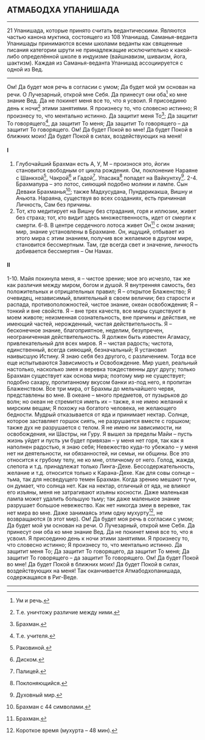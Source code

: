 ##  АТМАБОДХА УПАНИШАДА 


---
21 Упанишада, которые принято считать ведантическими. Являются частью канона муктика, состоящего из 108 Упанишад. Саманья-веданта Упанишады принимаются всеми школами веданты как священные писания категории шрути не принадлежащие исключительно к какой-либо определённой школе в индуизме (вайшнавизм, шиваизм, йога, шактизм). Каждая из Саманья-веданта Упанишад ассоциируется с одной из Вед.

---
Ом! Да будет моя речь в согласии с умом;
Да будет мой ум основан на речи.
O Лучезарный, открой мне Себя.
Да принесут они оба[^1] ко мне знание Вед.
Да не покинет меня все то, что я усвоил.
Я присоединю день к ночи[^2] этими занятиями. Я произнесу то, что словесно истинно;
Я произнесу то, что ментально истинно.
Да защитит меня То[^3];
Да защитит То говорящего[^4], да защитит То меня;
Да защитит То говорящего – да защитит То говорящего.
Ом! Да будет Покой во мне!
Да будет Покой в ближних моих!
Да будет Покой в силах, воздействующих на меня!

#### I
1. Глубочайший Брахман есть А, У, М – произнося это, йогин становится свободным от цикла рождения. Ом, поклонение Нараяне с Шанкхой[^5], Чакрой[^6] и Гадой[^7]. Упасака[^8] попадет на Вайкунтху[^9].
2-4. Брахмапура – это лотос, сияющий подобно молнии и лампе. Сын Деваки Брахманья[^10]; также Мадхусудана, Пундарикакша, Вишну и Ачьюта. Нараяна, существуя во всех созданиях, есть причинная Личность, Сам без причины.
5. Тот, кто медитирует на Вишну без страдания, горя и иллюзии, живет без страха; тот, кто видит здесь множественность, идет от смерти к смерти.
6-8. В центре сердечного лотоса живет Он[^11] с оком знания; мир, знание установлены в Брахмане. Он, ищущий, отбывает из этого мира с этим знанием, получив все желаемое в другом мире, становится бессмертным. Там, где всегда свет и значение, личность добивается бессмертия – Ом Намах.

#### II
1-10. Майя покинула меня, я – чистое зрение; мое эго исчезло, так же как различия между миром, богом и душой. Я внутренняя самость, без положительных и отрицательных правил; Я – открытое Блаженство; Я очевидец, независимый, влиятельный в своем величии; без старости и распада, противоположностей, чистое знание, океан освобождения; Я – тонкий и вне свойств.
Я – вне трех качеств, все миры существуют в моем животе; неизменная сознательность, вне причины и действия, не имеющий частей, нерожденный, чистая действительность.
Я – бесконечное знание, благоприятное, неделим, безупречен, неограниченная действительность. Я должен быть известен Агамасу, привлекательный для всех миров. Я – чистая радость; чистота, единственный, всегда сияющий, безначальный; Я установил наивысшую Истину.
Я знаю себя без другого, с различением. Тогда все еще испытываются Зависимость и Освобождение. Мир ушел, реальный настолько, насколько змея и веревка тождественны друг другу; только Брахман существует как основа мира; поэтому мир не существует; подобно сахару, пропитанному вкусом банки из-под него, я пропитан Блаженством. Все три мира, от Брахмы до мельчайшего червя, представлены во мне.
В океане – много предметов, от пузырьков до волн; но океан не стремится иметь их – также, я не имею желаний к мирским вещам; Я похожу на богатого человека, не желающего бедности. Мудрый отказывается от яда и принимает нектар. Солнце, которое заставляет горшок сиять, не разрушается вместе с горшком; также дух не разрушается с телом.
Я не имею ни зависимости, ни освобождения, ни Шастры, ни Гуру. Я вышел за пределы Майи – пусть жизнь уйдет и пусть ум будет привязан – у меня нет горя, так как я наполнен радостью, я знаю себя; Невежество куда-то убежало – у меня нет ни деятельности, ни обязанностей, ни семьи, ни общины. Все это относится к грубому телу, не ко мне, отличному от него. Голод, жажда, слепота и т.д. принадлежат только Линга-Дехе. Бессодержательность, желание и т.д. относится только к Карана-Дехе.
Как для совы солнце – тьма, так для несведущего темен Брахман. Когда зрению мешают тучи, он думает, что солнца нет. Как на нектар, отличный от яда, не влияют его изъяны, меня не затрагивают изъяны косности. Даже маленькая лампа может удалить большую тьму; так даже маленькое знание разрушает большое невежество.
Как нет никогда змеи в веревке, так нет мира во мне.
Даже занимаясь этим одну мухурту[^12], не возвращаются (в этот мир).
Ом! Да будет моя речь в согласии с умом; Да будет мой ум основан на речи.
O Лучезарный, открой мне Себя.
Да принесут они оба ко мне знание Вед.
Да не покинет меня все то, что я усвоил.
Я присоединю день к ночи этими занятиями. Я произнесу то, что словесно истинно;
Я произнесу то, что ментально истинно.
Да защитит меня То;
Да защитит То говорящего, да защитит То меня;
Да защитит То говорящего – да защитит То говорящего.
Ом! Да будет Покой во мне!
Да будет Покой в ближних моих!
Да будет Покой в силах, воздействующих на меня!
Так оканчивается Атмабодхопанишада, содержащаяся в Риг-Веде.

---


[^1]: Ум и речь.

[^2]: Т.е. уничтожу различие между ними. 

[^3]: Брахман.

[^4]: Т.е. учителя.

[^5]: Раковиной.

[^6]: Диском.

[^7]: Палицей.

[^8]: Поклоняющийся.

[^9]: Духовный мир.

[^10]: Брахман с 44 символами.

[^11]: Брахман.

[^12]: Короткое время (мухурта – 48 мин).
